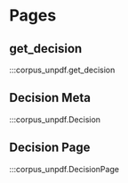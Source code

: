 # Pages

## get_decision

:::corpus_unpdf.get_decision

## Decision Meta

:::corpus_unpdf.Decision

## Decision Page

:::corpus_unpdf.DecisionPage

